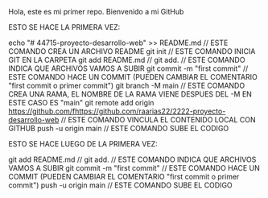 Hola, este es mi primer repo. Bienvenido a mi GitHub

ESTO SE HACE LA PRIMERA VEZ:

echo "# 44715-proyecto-desarrollo-web" >> README.md // ESTE COMANDO CREA UN ARCHIVO README
git init // ESTE COMANDO INICIA GIT EN LA CARPETA
git add README.md // git add. // ESTE COMANDO INDICA QUE ARCHIVOS VAMOS A SUBIR
git commit -m "first commit" // ESTE COMANDO HACE UN COMMIT (PUEDEN CAMBIAR EL COMENTARIO "first commit o primer commit")
git branch -M main // ESTE COMANDO CREA UNA RAMA, EL NOMBRE DE LA RAMA VIENE DESPUES DEL -M EN ESTE CASO ES "main"
git remote add origin https://github.com/fhttps://github.com/raarias22/2222-proyecto-desarrollo-web // ESTE COMANDO VINCULA EL CONTENIDO LOCAL CON GITHUB
push -u origin main // ESTE COMANDO SUBE EL CODIGO


ESTO SE HACE LUEGO DE LA PRIMERA VEZ:

git add README.md // git add. // ESTE COMANDO INDICA QUE ARCHIVOS VAMOS A SUBIR
git commit -m "first commit" // ESTE COMANDO HACE UN COMMIT (PUEDEN CAMBIAR EL COMENTARIO "first commit o primer commit")
push -u origin main // ESTE COMANDO SUBE EL CODIGO